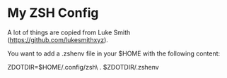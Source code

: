 # My ZSH Config

A lot of things are copied from Luke Smith
(https://github.com/lukesmithxyz).

You want to add a .zshenv file in your $HOME
with the following content:

ZDOTDIR=$HOME/.config/zsh\\
. $ZDOTDIR/.zshenv
